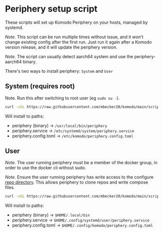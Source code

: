 # Periphery setup script

These scripts will set up Komodo Periphery on your hosts, managed by systemd.

*Note*. This script can be run multiple times without issue, and it won't change existing config after the first run. Just run it again after a Komodo version release, and it will update the periphery version.

*Note*. The script can usually detect aarch64 system and use the periphery-aarch64 binary.

There's two ways to install periphery: `System` and `User`

## System (requires root)

Note. Run this after switching to root user (eg `sudo su -`).

```sh
curl -sSL https://raw.githubusercontent.com/mbecker20/komodo/main/scripts/setup-periphery.py | python3
```

Will install to paths:
- periphery (binary) -> `/usr/local/bin/periphery`
- periphery.service -> `/etc/systemd/system/periphery.service`
- periphery.config.toml -> `/etc/komodo/periphery.config.toml`

## User

*Note*. The user running periphery must be a member of the docker group, in order to use the docker cli without sudo.

*Note*. Ensure the user running periphery has write access to the configure [repo directory](https://github.com/mbecker20/komodo/blob/main/config/periphery.config.toml).
This allows periphery to clone repos and write compose files.

```sh
curl -sSL https://raw.githubusercontent.com/mbecker20/komodo/main/scripts/setup-periphery.py | python3 - --user
```

Will install to paths:
- periphery (binary) -> `$HOME/.local/bin`
- periphery.service -> `$HOME/.config/systemd/user/periphery.service`
- periphery.config.toml -> `$HOME/.config/komodo/periphery.config.toml`